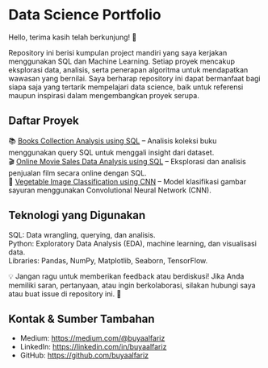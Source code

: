 # **Data Science Portfolio**

Hello, terima kasih telah berkunjung! 👋

Repository ini berisi kumpulan project mandiri yang saya kerjakan menggunakan SQL dan Machine Learning. Setiap proyek mencakup eksplorasi data, analisis, serta penerapan algoritma untuk mendapatkan wawasan yang bernilai. Saya berharap repository ini dapat bermanfaat bagi siapa saja yang tertarik mempelajari data science, baik untuk referensi maupun inspirasi dalam mengembangkan proyek serupa.

## **Daftar Proyek**
📚 [Books Collection Analysis using SQL](https://github.com/buyafariz/data-science-portfolio/tree/main/Books%20Collection%20Analysis%20using%20SQL) – Analisis koleksi buku menggunakan query SQL untuk menggali insight dari dataset.  
🎬 [Online Movie Sales Data Analysis using SQL](https://github.com/buyafariz/data-science-portfolio/tree/main/Online%20Movie%20Sales%20Data%20Analysis%20using%20SQL) – Eksplorasi dan analisis penjualan film secara online dengan SQL.  
🥦 [Vegetable Image Classification using CNN](https://github.com/buyafariz/data-science-portfolio/tree/main/Vegetable%20Image%20Classification%20using%20CNN) – Model klasifikasi gambar sayuran menggunakan Convolutional Neural Network (CNN).

## **Teknologi yang Digunakan**
SQL: Data wrangling, querying, dan analisis.  
Python: Exploratory Data Analysis (EDA), machine learning, dan visualisasi data.  
Libraries: Pandas, NumPy, Matplotlib, Seaborn, TensorFlow.

💡 Jangan ragu untuk memberikan feedback atau berdiskusi!
Jika Anda memiliki saran, pertanyaan, atau ingin berkolaborasi, silakan hubungi saya atau buat issue di repository ini. 🚀

## **Kontak & Sumber Tambahan**
- Medium: https://medium.com/@buyaalfariz  
- LinkedIn: https://linkedin.com/in/buyaalfariz  
- GitHub: https://github.com/buyaalfariz  
